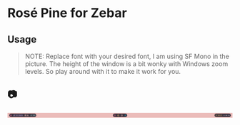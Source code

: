 # Rosé Pine for Zebar

## Usage

> NOTE: Replace font with your desired font, I am using SF Mono in the picture.
> The height of the window is a bit wonky with Windows zoom levels. So play
> around with it to make it work for you.

## 📷

![image](https://raw.githubusercontent.com/adriankarlen/rose-pine.zebar/main/misc/bar.png)
